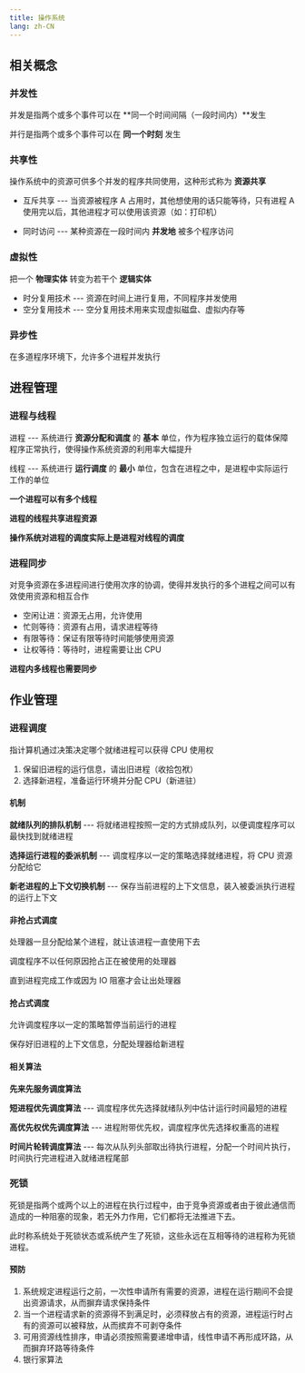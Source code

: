```yaml
---
title: 操作系统
lang: zh-CN
---
```


## 相关概念

### 并发性

并发是指两个或多个事件可以在 **同一个时间间隔（一段时间内）**发生

并行是指两个或多个事件可以在 **同一个时刻** 发生

### 共享性

操作系统中的资源可供多个并发的程序共同使用，这种形式称为 **资源共享**

- 互斥共享 --- 当资源被程序 A 占用时，其他想使用的话只能等待，只有进程 A 使用完以后，其他进程才可以使用该资源（如：打印机）

- 同时访问 --- 某种资源在一段时间内 **并发地** 被多个程序访问

### 虚拟性

把一个 **物理实体** 转变为若干个 **逻辑实体**

- 时分复用技术 --- 资源在时间上进行复用，不同程序并发使用
- 空分复用技术 --- 空分复用技术用来实现虚拟磁盘、虚拟内存等

### 异步性

在多道程序环境下，允许多个进程并发执行

## 进程管理

### 进程与线程

进程 --- 系统进行 **资源分配和调度** 的 **基本** 单位，作为程序独立运行的载体保障程序正常执行，使得操作系统资源的利用率大幅提升

线程 --- 系统进行 **运行调度** 的 **最小** 单位，包含在进程之中，是进程中实际运行工作的单位

**一个进程可以有多个线程**

**进程的线程共享进程资源**

**操作系统对进程的调度实际上是进程对线程的调度**

### 进程同步

对竞争资源在多进程间进行使用次序的协调，使得并发执行的多个进程之间可以有效使用资源和相互合作

- 空闲让进：资源无占用，允许使用
- 忙则等待：资源有占用，请求进程等待
- 有限等待：保证有限等待时间能够使用资源
- 让权等待：等待时，进程需要让出 CPU

**进程内多线程也需要同步**

## 作业管理

### 进程调度

指计算机通过决策决定哪个就绪进程可以获得 CPU 使用权

1. 保留旧进程的运行信息，请出旧进程（收拾包袱）
2. 选择新进程，准备运行环境并分配 CPU（新进驻）

#### 机制

**就绪队列的排队机制** --- 将就绪进程按照一定的方式排成队列，以便调度程序可以最快找到就绪进程

**选择运行进程的委派机制** --- 调度程序以一定的策略选择就绪进程，将 CPU 资源分配给它

**新老进程的上下文切换机制** --- 保存当前进程的上下文信息，装入被委派执行进程的运行上下文

#### 非抢占式调度

处理器一旦分配给某个进程，就让该进程一直使用下去

调度程序不以任何原因抢占正在被使用的处理器

直到进程完成工作或因为 IO 阻塞才会让出处理器

#### 抢占式调度

允许调度程序以一定的策略暂停当前运行的进程

保存好旧进程的上下文信息，分配处理器给新进程

#### 相关算法

**先来先服务调度算法**

**短进程优先调度算法** --- 调度程序优先选择就绪队列中估计运行时间最短的进程

**高优先权优先调度算法** --- 进程附带优先权，调度程序优先选择权重高的进程

**时间片轮转调度算法** --- 每次从队列头部取出待执行进程，分配一个时间片执行，时间执行完进程进入就绪进程尾部

### 死锁

死锁是指两个或两个以上的进程在执行过程中，由于竞争资源或者由于彼此通信而造成的一种阻塞的现象，若无外力作用，它们都将无法推进下去。

此时称系统处于死锁状态或系统产生了死锁，这些永远在互相等待的进程称为死锁进程。

#### 预防

1. 系统规定进程运行之前，一次性申请所有需要的资源，进程在运行期间不会提出资源请求，从而摒弃请求保持条件
2. 当一个进程请求新的资源得不到满足时，必须释放占有的资源，进程运行时占有的资源可以被释放，从而摈弃不可剥夺条件
3. 可用资源线性排序，申请必须按照需要递增申请，线性申请不再形成环路，从而摒弃环路等待条件
4. 银行家算法